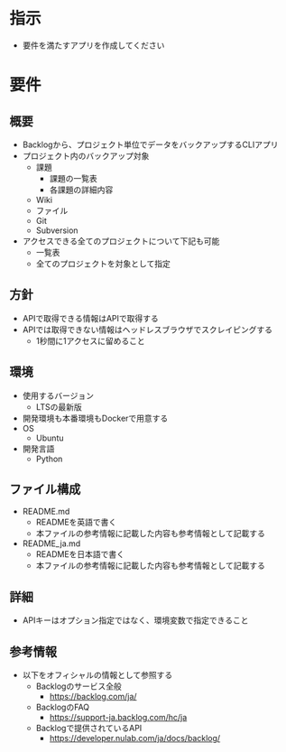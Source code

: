 # 指示

- 要件を満たすアプリを作成してください

# 要件

## 概要

- Backlogから、プロジェクト単位でデータをバックアップするCLIアプリ
- プロジェクト内のバックアップ対象
    - 課題
        - 課題の一覧表
        - 各課題の詳細内容
    - Wiki
    - ファイル
    - Git
    - Subversion
- アクセスできる全てのプロジェクトについて下記も可能
    - 一覧表
    - 全てのプロジェクトを対象として指定

## 方針

- APIで取得できる情報はAPIで取得する
- APIでは取得できない情報はヘッドレスブラウザでスクレイピングする
    - 1秒間に1アクセスに留めること

## 環境

- 使用するバージョン
    - LTSの最新版
- 開発環境も本番環境もDockerで用意する
- OS
    - Ubuntu
- 開発言語
    - Python

## ファイル構成

- README.md
    - READMEを英語で書く
    - 本ファイルの参考情報に記載した内容も参考情報として記載する
- README_ja.md
    - READMEを日本語で書く
    - 本ファイルの参考情報に記載した内容も参考情報として記載する

## 詳細

- APIキーはオプション指定ではなく、環境変数で指定できること


## 参考情報

- 以下をオフィシャルの情報として参照する
    - Backlogのサービス全般
        - https://backlog.com/ja/
    - BacklogのFAQ
        - https://support-ja.backlog.com/hc/ja
    - Backlogで提供されているAPI
        - https://developer.nulab.com/ja/docs/backlog/
